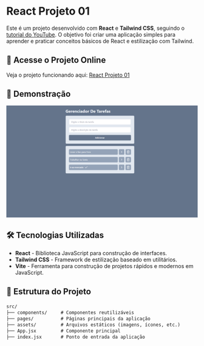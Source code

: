 # React Projeto 01

Este é um projeto desenvolvido com **React** e **Tailwind CSS**, seguindo o [tutorial do YouTube](https://www.youtube.com/watch?v=2RWsLmu8yVc). O objetivo foi criar uma aplicação simples para aprender e praticar conceitos básicos de React e estilização com Tailwind.

## 🔗 Acesse o Projeto Online

Veja o projeto funcionando aqui: [React Projeto 01](https://react-projeto-01-1pooddrqr-paulohpds-projects.vercel.app)

## 📸 Demonstração

![Preview do Projeto](https://github.com/PauloHPDS/React-Projeto-01/blob/main/tela-01.png?raw=true)  


## 🛠️ Tecnologias Utilizadas

- **React** - Biblioteca JavaScript para construção de interfaces.
- **Tailwind CSS** - Framework de estilização baseado em utilitários.
- **Vite** - Ferramenta para construção de projetos rápidos e modernos em JavaScript.

## 📂 Estrutura do Projeto

```plaintext
src/
├── components/     # Componentes reutilizáveis
├── pages/          # Páginas principais da aplicação
├── assets/         # Arquivos estáticos (imagens, ícones, etc.)
├── App.jsx         # Componente principal
├── index.jsx       # Ponto de entrada da aplicação
